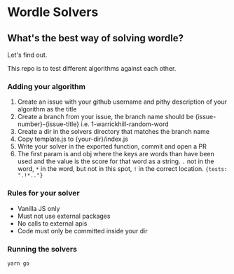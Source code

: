 # Wordle Solvers

## What's the best way of solving wordle?

Let's find out.

This repo is to test different algorithms against each other.

### Adding your algorithm

1. Create an issue with your github username and pithy description of your algorithm as the title
2. Create a branch from your issue, the branch name should be {issue-number}-{issue-title} i.e. 1-warrickhill-random-word
3. Create a dir in the solvers directory that matches the branch name
4. Copy template.js to {your-dir}/index.js
5. Write your solver in the exported function, commit and open a PR
6. The first param is and obj where the keys are words than have been used and the value is the score for that word as a string. `.` not in the word, `*` in the word, but not in this spot, `!` in the correct location. `{tests: ".!*.."}`

### Rules for your solver

- Vanilla JS only
- Must not use external packages
- No calls to external apis
- Code must only be committed inside your dir

### Running the solvers

```
yarn go
```
